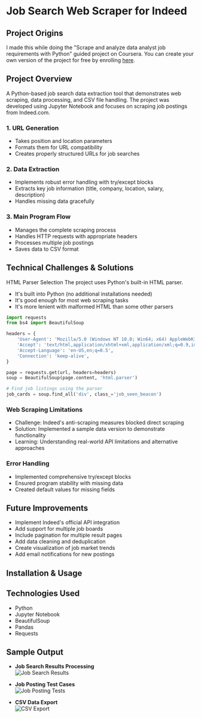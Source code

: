 
# Job Search Web Scraper for Indeed

## Project Origins
I made this while doing the "Scrape and analyze data analyst job requirements with Python" guided project on Coursera. You can create your own version of the project for free by enrolling [here](https://www.coursera.org/learn/scrape-job-postings-data-analyst/home/module/1).

## Project Overview
A Python-based job search data extraction tool that demonstrates web scraping, data processing, and CSV file handling. The project was developed using Jupyter Notebook and focuses on scraping job postings from Indeed.com.


### 1. URL Generation
- Takes position and location parameters
- Formats them for URL compatibility
- Creates properly structured URLs for job searches

### 2. Data Extraction
- Implements robust error handling with try/except blocks
- Extracts key job information (title, company, location, salary, description)
- Handles missing data gracefully

### 3. Main Program Flow
- Manages the complete scraping process
- Handles HTTP requests with appropriate headers
- Processes multiple job postings
- Saves data to CSV format

## Technical Challenges & Solutions

HTML Parser Selection
The project uses Python's built-in HTML parser. 

- It's built into Python (no additional installations needed)
- It's good enough for most web scraping tasks
- It's more lenient with malformed HTML than some other parsers


```python
import requests
from bs4 import BeautifulSoup

headers = {
    'User-Agent': 'Mozilla/5.0 (Windows NT 10.0; Win64; x64) AppleWebKit/537.36 (KHTML, like Gecko) Chrome/91.0.4472.124 Safari/537.36',
    'Accept': 'text/html,application/xhtml+xml,application/xml;q=0.9,image/webp,*/*;q=0.8',
    'Accept-Language': 'en-US,en;q=0.5',
    'Connection': 'keep-alive',
}

page = requests.get(url, headers=headers)
soup = BeautifulSoup(page.content, 'html.parser')

# Find job listings using the parser
job_cards = soup.find_all('div', class_='job_seen_beacon')
```
### Web Scraping Limitations
- Challenge: Indeed's anti-scraping measures blocked direct scraping
- Solution: Implemented a sample data version to demonstrate functionality
- Learning: Understanding real-world API limitations and alternative approaches

### Error Handling
- Implemented comprehensive try/except blocks
- Ensured program stability with missing data
- Created default values for missing fields

## Future Improvements
- Implement Indeed's official API integration
- Add support for multiple job boards
- Include pagination for multiple result pages
- Add data cleaning and deduplication
- Create visualization of job market trends
- Add email notifications for new postings

## Installation & Usage


## Technologies Used
- Python
- Jupyter Notebook
- BeautifulSoup
- Pandas
- Requests

## Sample Output
- **Job Search Results Processing** <br>
![Job Search Results](https://github.com/ashleysally00/job-search-web-scraper-Indeed/blob/main/snapshot_of_output1.png)

- **Job Posting Test Cases** <br>
![Job Posting Tests](https://github.com/ashleysally00/job-search-web-scraper-Indeed/blob/main/snapshot_of_output2.png)

- **CSV Data Export** <br>
![CSV Export](https://github.com/ashleysally00/job-search-web-scraper-Indeed/blob/main/snapshot_CSV.png)


